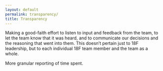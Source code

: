 ```yaml
---
layout: default
permalink: transparency/
title: Transparency
---
```

Making a good-faith effort to listen to input and feedback from the team,
to let the team know that it was heard, and to communicate our decisions
and the reasoning that went into them. This doesn’t pertain just to 18F
leadership, but to each individual 18F team member and the team as a whole.

More granular reporting of time spent.
